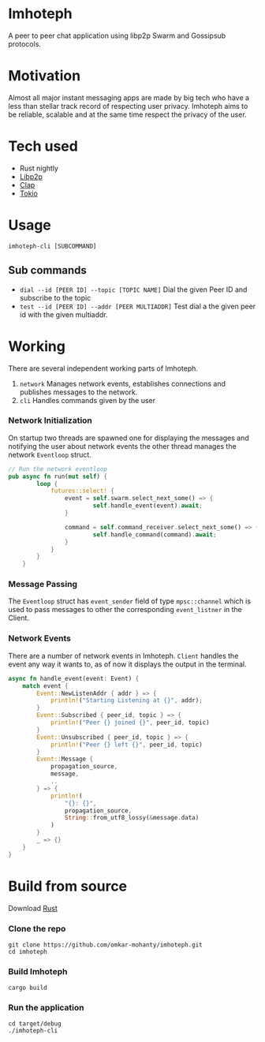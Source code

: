 

# Imhoteph
A peer to peer chat application using libp2p Swarm and Gossipsub protocols. 
# Motivation
Almost all major instant messaging apps are made by big tech who have a less than stellar track record of respecting user privacy. Imhoteph aims to be reliable, scalable and at the same time respect the privacy of the user. 
# Tech used
- Rust nightly
- [Libp2p](https://github.com/libp2p/rust-libp2p)
- [Clap](https://docs.rs/clap/latest/clap/)
- [Tokio](https://tokio.rs/)
# Usage 
`imhoteph-cli [SUBCOMMAND]`
## Sub commands
- `dial --id [PEER ID] --topic [TOPIC NAME]`
  Dial the given Peer ID and subscribe to the topic 
- `test --id [PEER ID] --addr [PEER MULTIADDR]`
  Test dial a the given peer id with the given multiaddr.
# Working 
There are several independent working parts of Imhoteph.
1. `network` Manages network events, establishes connections and publishes messages to the network.
3. `cli` Handles commands given by the user 
### Network Initialization
On startup two threads are spawned one for displaying the messages and notifying the user about network events the other thread manages the network `Eventloop` struct.
```rust 
// Run the network eventloop
pub async fn run(mut self) {
        loop {
            futures::select! {
                event = self.swarm.select_next_some() => {
                        self.handle_event(event).await;
                }

                command = self.command_receiver.select_next_some() => {
                        self.handle_command(command).await;
                }
            }
        }
    }
```
### Message Passing
The `Eventloop` struct has `event_sender` field of type `mpsc::channel` which is used to pass messages to other the corresponding `event_listner` in the Client.
###  Network Events
There are a number of network events in Imhoteph. `Client` handles the event any way it wants to, as of now it displays the output in the terminal.
``` rust
async fn handle_event(event: Event) {
    match event {
        Event::NewListenAddr { addr } => {
            println!("Starting Listening at {}", addr);
        }
        Event::Subscribed { peer_id, topic } => {
            println!("Peer {} joined {}", peer_id, topic)
        }
        Event::Unsubscribed { peer_id, topic } => {
            println!("Peer {} left {}", peer_id, topic)
        }
        Event::Message {
            propagation_source,
            message,
            ..
        } => {
            println!(
                "{}: {}",
                propagation_source,
                String::from_utf8_lossy(&message.data)
            )
        }
        _ => {}
    }
}
```
#  Build from source
 Download [Rust](https://www.rust-lang.org/learn/get-started)
### Clone the repo
 ```shell
 git clone https://github.com/omkar-mohanty/imhoteph.git
 cd imhoteph
 ```
 ### Build Imhoteph
 ```shel
 cargo build 
 ```
 ### Run the application
 ```shell
 cd target/debug
 ./imhoteph-cli
 ```
 
